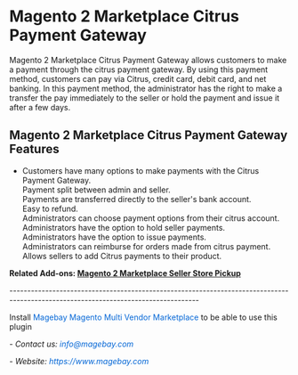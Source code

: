 <h1>Magento 2 Marketplace Citrus Payment Gateway</h1>

<p>Magento 2 Marketplace Citrus&nbsp;Payment Gateway allows customers to make a payment through the citrus payment gateway. By using this payment method, customers can pay via Citrus, credit card, debit card, and net banking. In this payment method, the administrator has the right to make a transfer the pay immediately to the seller or hold the payment and issue it after a few days.</p>

<h2>Magento 2 Marketplace Citrus&nbsp;Payment Gateway Features</h2>

<ul>
	<li>Customers have many options to make payments with the Citrus Payment Gateway.<br />
	Payment split between admin and seller.<br />
	Payments are transferred directly to the seller&#39;s bank account.<br />
	Easy to refund.<br />
	Administrators can choose payment options from their citrus account.<br />
	Administrators have the option to hold seller payments.<br />
	Administrators have the option to issue payments.<br />
	Administrators can reimburse for orders made from citrus payment.<br />
	Allows sellers to add Citrus payments to their product.</li>
</ul>

<p><strong>Related Add-ons:&nbsp;<a href="https://github.com/magebaycom/magento2-marketplace-seller-store-pickup/">Magento 2 Marketplace Seller Store Pickup</a></strong></p>

<p>-----------------------------------------------------------------------------------------------------------------------------------</p>

<p>Install&nbsp;<a href="https://www.magebay.com/magento-multi-vendor-marketplace-extension" style="box-sizing: border-box; background-color: transparent; color: rgb(3, 102, 214); text-decoration-line: none;">Magebay Magento Multi Vendor Marketplace</a>&nbsp;to be able to use this plugin</p>

<p><em>- Contact&nbsp;us:&nbsp;<a href="mailto:info@magebay.com" style="box-sizing: border-box; background-color: transparent; color: rgb(3, 102, 214); text-decoration-line: none;">info@magebay.com</a></em></p>

<p><em>- Website:&nbsp;<a href="https://www.magebay.com/" style="box-sizing: border-box; background-color: transparent; color: rgb(3, 102, 214); text-decoration-line: none;">https://www.magebay.com</a></em></p>
